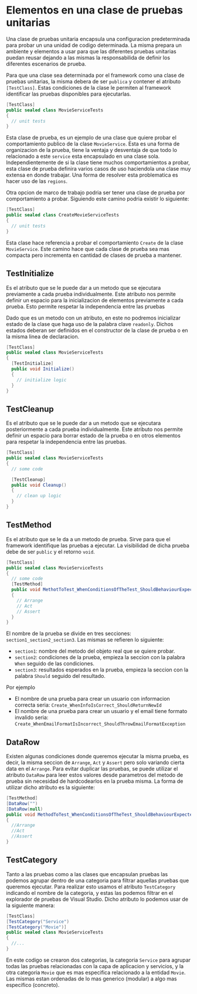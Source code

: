 # Elementos en una clase de pruebas unitarias

Una clase de pruebas unitaria encapsula una configuracion predeterminada para probar un una unidad de codigo determinada. La misma prepara un ambiente y elementos a usar para que las diferentes pruebas unitarias puedan reusar dejando a las mismas la responsabilida de definir los diferentes escenarios de prueba.

Para que una clase sea determinada por el framework como una clase de pruebas unitarias, la misma debera de ser `publica` y contener el atributo `[TestClass]`. Estas condiciones de la clase le permiten al framework identificar las pruebas disponibles para ejecutarlas.

```C#
[TestClass]
public sealed class MovieServiceTests
{
  // unit tests
}
```

Esta clase de prueba, es un ejemplo de una clase que quiere probar el comportamiento publico de la clase `MovieService`. Esta es una forma de organizacion de la prueba, tiene la ventaja y desventaja de que todo lo relacionado a este `service` esta encapsulado en una clase sola. Independientemente de si la clase tiene muchos comportamientos a probar, esta clase de prueba definira varios casos de uso haciendola una clase muy extensa en donde trabajar. Una forma de resolver esta problematica es hacer uso de las `regions`.

Otra opcion de marco de trabajo podria ser tener una clase de prueba por comportamiento a probar. Siguiendo este camino podria existir lo siguiente:

```C#
[TestClass]
public sealed class CreateMovieServiceTests
{
  // unit tests
}
```

Esta clase hace referencia a probar el comportamiento `Create` de la clase `MovieService`. Este camino hace que cada clase de prueba sea mas compacta pero incrementa en cantidad de clases de prueba a mantener.

## TestInitialize

Es el atributo que se le puede dar a un metodo que se ejecutara previamente a cada prueba individualmente. Este atributo nos permite definir un espacio para la inicializacion de elementos previamente a cada prueba. Esto permite respetar la independencia entre las pruebas

Dado que es un metodo con un atributo, en este no podremos inicializar estado de la clase que haga uso de la palabra clave `readonly`. Dichos estados deberan ser definidos en el constructor de la clase de prueba o en la misma linea de declaracion.

```C#
[TestClass]
public sealed class MovieServiceTests
{
  [TestInitialize]
  public void Initialize()
  {
    // initialize logic
  }
}
```

## TestCleanup

Es el atributo que se le puede dar a un metodo que se ejecutara posteriormente a cada prueba individualmente. Este atributo nos permite definir un espacio para borrar estado de la prueba o en otros elementos para respetar la independencia entre las pruebas.

```C#
[TestClass]
public sealed class MovieServiceTests
{
  // some code

  [TestCleanup]
  public void Cleanup()
  {
    // clean up logic
  }
}
```

## TestMethod
Es el atributo que se le da a un metodo de prueba. Sirve para que el framework identifique las pruebas a ejecutar. La visibilidad de dicha prueba debe de ser `public` y el retorno `void`.

```C#
[TestClass]
public sealed class MovieServiceTests
{
  // some code
  [TestMethod]
  public void MethotToTest_WhenConditionsOfTheTest_ShouldBehaviourExpected()
  {
    // Arrange
    // Act
    // Assert
  }
}
```
El nombre de la prueba se divide en tres secciones: `section1_section2_section3`. Las mismas se refieren lo siguiente:
- `section1`: nombre del metodo del objeto real que se quiere probar.
- `section2`: condiciones de la prueba, empieza la seccion con la palabra `When` seguido de las condiciones.
- `section3`: resultados esperados en la prueba, empieza la seccion con la palabra `Should` seguido del resultado.

Por ejemplo 
- El nombre de una prueba para crear un usuario con informacion correcta seria: `Create_WhenInfoIsCorrect_ShouldReturnNewId`
- El nombre de una prueba para crear un usuario y el email tiene formato invalido seria: `Create_WhenEmailFormatIsIncorrect_ShouldThrowEmailFormatException`

## DataRow
Existen algunas condiciones donde queremos ejecutar la misma prueba, es decir, la misma seccion de `Arrange`, `Act` y `Assert` pero solo variando cierta data en el `Arrange`. Para evitar duplicar las pruebas, se puede utilizar el atributo `DataRow` para leer estos valores desde parametros del metodo de prueba sin necesidad de hardcodearlos en la prueba misma. La forma de utilizar dicho atributo es la siguiente:
```C#
[TestMethod]
[DataRow("")
[DataRow(null)
public void MethodToTest_WhenConditionsOfTheTest_ShouldBehaviourExpected(string name)
{
  //Arrange
  //Act
  //Assert
}
```

## TestCategory
Tanto a las pruebas como a las clases que encapsulan pruebas las podemos agrupar dentro de una categoria para filtrar aquellas pruebas que queremos ejecutar. Para realizar esto usamos el atributo `TestCategory` indicando el nombre de la categoria, y estas las podemos filtrar en el explorador de pruebas de Visual Studio. Dicho atributo lo podemos usar de la siguiente manera:

```C#
[TestClass]
[TestCategory("Service")
[TestCategory("Movie")]
public sealed class MovieServiceTests
{
  //...
}
```
En este codigo se crearon dos categorias, la categoria `Service` para agrupar todas las pruebas relacionadas con la capa de aplicacion y servicios, y la otra categoria `Movie` que es mas especifica relacionado a la entidad `Movie`. Las mismas estan ordenadas de lo mas generico (modular) a algo mas especifico (concreto).
